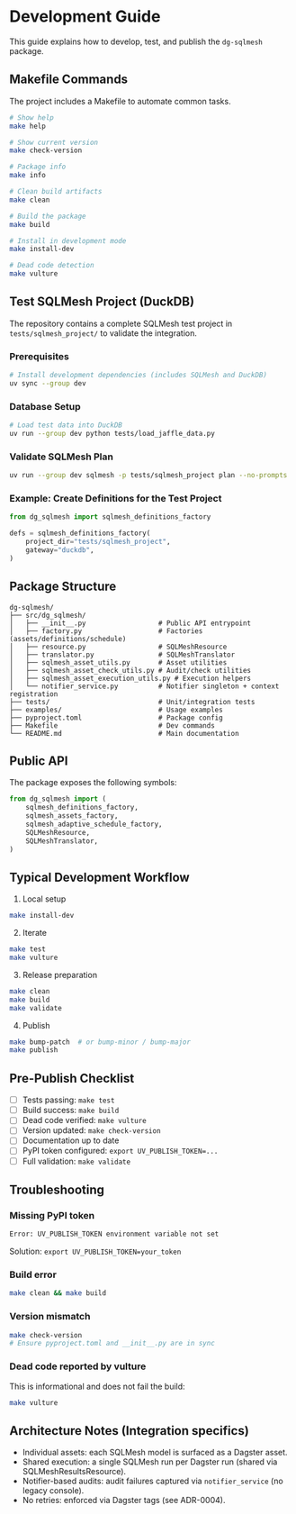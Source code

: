# Development Guide

This guide explains how to develop, test, and publish the `dg-sqlmesh` package.

## Makefile Commands

The project includes a Makefile to automate common tasks.

```bash
# Show help
make help

# Show current version
make check-version

# Package info
make info

# Clean build artifacts
make clean

# Build the package
make build

# Install in development mode
make install-dev

# Dead code detection
make vulture
```

## Test SQLMesh Project (DuckDB)

The repository contains a complete SQLMesh test project in `tests/sqlmesh_project/` to validate the integration.

### Prerequisites

```bash
# Install development dependencies (includes SQLMesh and DuckDB)
uv sync --group dev
```

### Database Setup

```bash
# Load test data into DuckDB
uv run --group dev python tests/load_jaffle_data.py
```

### Validate SQLMesh Plan

```bash
uv run --group dev sqlmesh -p tests/sqlmesh_project plan --no-prompts
```

### Example: Create Definitions for the Test Project

```python
from dg_sqlmesh import sqlmesh_definitions_factory

defs = sqlmesh_definitions_factory(
    project_dir="tests/sqlmesh_project",
    gateway="duckdb",
)
```

## Package Structure

```
dg-sqlmesh/
├── src/dg_sqlmesh/
│   ├── __init__.py                  # Public API entrypoint
│   ├── factory.py                   # Factories (assets/definitions/schedule)
│   ├── resource.py                  # SQLMeshResource
│   ├── translator.py                # SQLMeshTranslator
│   ├── sqlmesh_asset_utils.py       # Asset utilities
│   ├── sqlmesh_asset_check_utils.py # Audit/check utilities
│   ├── sqlmesh_asset_execution_utils.py # Execution helpers
│   └── notifier_service.py          # Notifier singleton + context registration
├── tests/                           # Unit/integration tests
├── examples/                        # Usage examples
├── pyproject.toml                   # Package config
├── Makefile                         # Dev commands
└── README.md                        # Main documentation
```

## Public API

The package exposes the following symbols:

```python
from dg_sqlmesh import (
    sqlmesh_definitions_factory,
    sqlmesh_assets_factory,
    sqlmesh_adaptive_schedule_factory,
    SQLMeshResource,
    SQLMeshTranslator,
)
```

## Typical Development Workflow

1. Local setup

```bash
make install-dev
```

2. Iterate

```bash
make test
make vulture
```

3. Release preparation

```bash
make clean
make build
make validate
```

4. Publish

```bash
make bump-patch  # or bump-minor / bump-major
make publish
```

## Pre-Publish Checklist

- [ ] Tests passing: `make test`
- [ ] Build success: `make build`
- [ ] Dead code verified: `make vulture`
- [ ] Version updated: `make check-version`
- [ ] Documentation up to date
- [ ] PyPI token configured: `export UV_PUBLISH_TOKEN=...`
- [ ] Full validation: `make validate`

## Troubleshooting

### Missing PyPI token

```bash
Error: UV_PUBLISH_TOKEN environment variable not set
```

Solution: `export UV_PUBLISH_TOKEN=your_token`

### Build error

```bash
make clean && make build
```

### Version mismatch

```bash
make check-version
# Ensure pyproject.toml and __init__.py are in sync
```

### Dead code reported by vulture

This is informational and does not fail the build:

```bash
make vulture
```

## Architecture Notes (Integration specifics)

- Individual assets: each SQLMesh model is surfaced as a Dagster asset.
- Shared execution: a single SQLMesh run per Dagster run (shared via SQLMeshResultsResource).
- Notifier-based audits: audit failures captured via `notifier_service` (no legacy console).
- No retries: enforced via Dagster tags (see ADR-0004).
